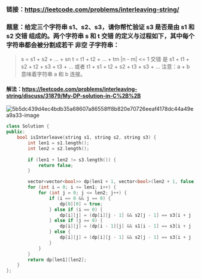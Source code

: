 ### 链接：https://leetcode.com/problems/interleaving-string/

### 题意：给定三个字符串 s1、s2、s3，请你帮忙验证 s3 是否是由 s1 和 s2 交错 组成的。两个字符串 s 和 t 交错 的定义与过程如下，其中每个字符串都会被分割成若干 非空 子字符串：

> s = s1 + s2 + ... + sn
> t = t1 + t2 + ... + tm
> |n - m| <= 1
> 交错 是 s1 + t1 + s2 + t2 + s3 + t3 + ... 或者 t1 + s1 + t2 + s2 + t3 + s3 + ...
> 注意：a + b 意味着字符串 a 和 b 连接。

#### 解法：https://leetcode.com/problems/interleaving-string/discuss/31879/My-DP-solution-in-C%2B%2B

![5b5dc439d4ec4bdb35a68607a86558ff8b820e70726eeaf4178dc44a49ea9a33-image](/home/zhoubin/桌面/5b5dc439d4ec4bdb35a68607a86558ff8b820e70726eeaf4178dc44a49ea9a33-image.png)

```c++
class Solution {
public:
    bool isInterleave(string s1, string s2, string s3) {
        int len1 = s1.length();
        int len2 = s2.length();
        
        if (len1 + len2 != s3.length()) {
            return false;
        }

        vector<vector<bool>> dp(len1 + 1, vector<bool>(len2 + 1, false));
        for (int i = 0; i <= len1; i++) {
            for (int j = 0; j <= len2; j++) {
                if (i == 0 && j == 0) {
                    dp[0][0] = true;
                } else if (i == 0) {
                    dp[i][j] = (dp[i][j - 1] && s2[j - 1] == s3[i + j -1]);
                } else if (j == 0) {
                    dp[i][j] = (dp[i - 1][j] && s1[i - 1] == s3[i + j -1]);
                } else {
                    dp[i][j] = (dp[i][j - 1] && s2[j - 1] == s3[i + j -1]) || (dp[i - 1][j] && s1[i - 1] == s3[i + j -1]);
                }
            }
        }
        return dp[len1][len2];
    }
};
```

